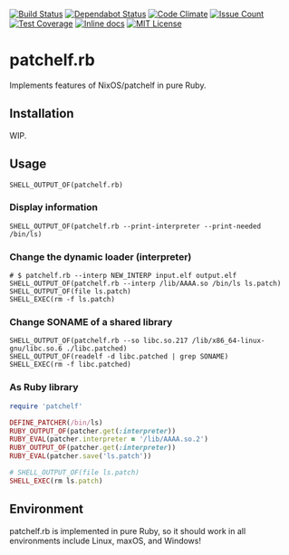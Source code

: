 [![Build Status](https://travis-ci.org/david942j/patchelf.rb.svg?branch=master)](https://travis-ci.org/david942j/patchelf.rb)
[![Dependabot Status](https://api.dependabot.com/badges/status?host=github&repo=david942j/patchelf.rb)](https://dependabot.com)
[![Code Climate](https://codeclimate.com/github/david942j/patchelf.rb/badges/gpa.svg)](https://codeclimate.com/github/david942j/patchelf.rb)
[![Issue Count](https://codeclimate.com/github/david942j/patchelf.rb/badges/issue_count.svg)](https://codeclimate.com/github/david942j/patchelf.rb)
[![Test Coverage](https://codeclimate.com/github/david942j/patchelf.rb/badges/coverage.svg)](https://codeclimate.com/github/david942j/patchelf.rb/coverage)
[![Inline docs](https://inch-ci.org/github/david942j/patchelf.rb.svg?branch=master)](https://inch-ci.org/github/david942j/patchelf.rb)
[![MIT License](https://img.shields.io/badge/license-MIT-blue.svg)](http://choosealicense.com/licenses/mit/)

# patchelf.rb

Implements features of NixOS/patchelf in pure Ruby.

## Installation

WIP.

## Usage

```
SHELL_OUTPUT_OF(patchelf.rb)
```

### Display information
```
SHELL_OUTPUT_OF(patchelf.rb --print-interpreter --print-needed /bin/ls)
```

### Change the dynamic loader (interpreter)
```
# $ patchelf.rb --interp NEW_INTERP input.elf output.elf
SHELL_OUTPUT_OF(patchelf.rb --interp /lib/AAAA.so /bin/ls ls.patch)
SHELL_OUTPUT_OF(file ls.patch)
SHELL_EXEC(rm -f ls.patch)
```

### Change SONAME of a shared library
```
SHELL_OUTPUT_OF(patchelf.rb --so libc.so.217 /lib/x86_64-linux-gnu/libc.so.6 ./libc.patched)
SHELL_OUTPUT_OF(readelf -d libc.patched | grep SONAME)
SHELL_EXEC(rm -f libc.patched)
```

### As Ruby library
```rb
require 'patchelf'

DEFINE_PATCHER(/bin/ls)
RUBY_OUTPUT_OF(patcher.get(:interpreter))
RUBY_EVAL(patcher.interpreter = '/lib/AAAA.so.2')
RUBY_OUTPUT_OF(patcher.get(:interpreter))
RUBY_EVAL(patcher.save('ls.patch'))

# SHELL_OUTPUT_OF(file ls.patch)
SHELL_EXEC(rm ls.patch)
```

## Environment

patchelf.rb is implemented in pure Ruby, so it should work in all environments include Linux, maxOS, and Windows!
